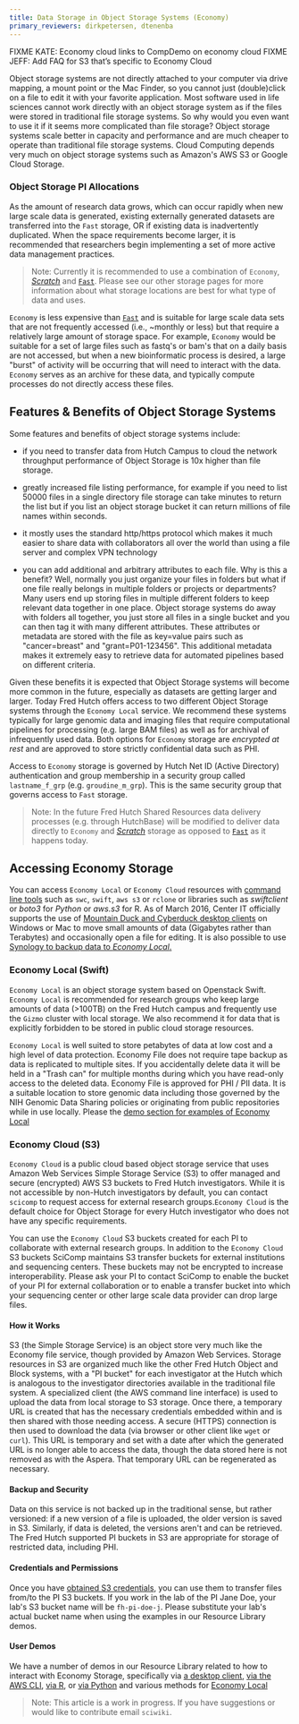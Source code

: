 ```yaml
---
title: Data Storage in Object Storage Systems (Economy)
primary_reviewers: dirkpetersen, dtenenba
---
```


FIXME KATE: Economy cloud links to CompDemo on economy cloud
FIXME JEFF: Add FAQ for S3 that’s specific to Economy Cloud

Object storage systems are not directly attached to your computer via drive mapping, a mount point or the Mac Finder, so you cannot just (double)click on a file to edit it with your favorite application. Most software used in life sciences cannot work directly with an object storage system as if the files were stored in traditional file storage systems. So why would you even want to use it if it seems more complicated than file storage? Object storage systems scale better in capacity and performance and are much cheaper to operate than traditional file storage systems. Cloud Computing depends very much on object storage systems such as Amazon's AWS S3 or Google Cloud Storage.

### Object Storage PI Allocations
As the amount of research data grows, which can occur rapidly when new large scale data is generated, existing externally generated datasets are transferred into the `Fast` storage, OR if existing data is inadvertently duplicated.  When the space requirements become larger, it is recommended that researchers begin implementing a set of more active data management practices.  

>Note:  Currently it is recommended to use a combination of `Economy`, [*Scratch*](/scicomputing/store_scratch/) and [`Fast`](/scicomputing/store_posix/).  Please see our other storage pages for more information about what storage locations are best for what type of data and uses.  


`Economy` is less expensive than [`Fast`](/scicomputing/store_posix/) and is suitable for large scale data sets that are not frequently accessed (i.e., ~monthly or less) but that require a relatively large amount of storage space.  For example, `Economy` would be suitable for a set of large files such as fastq's or bam's that on a daily basis are not accessed, but when a new bioinformatic process is desired, a large "burst" of activity will be occurring that will need to interact with the data.  `Economy` serves as an archive for these data, and typically compute processes do not directly access these files.

## Features & Benefits of Object Storage Systems

Some features and benefits of object storage systems include:

- if you need to transfer data from Hutch Campus to cloud the network throughput performance of Object Storage is 10x higher than file storage.

- greatly increased file listing performance, for example if you need to list 50000 files in a single directory file storage can take minutes to return the list but if you list an object storage bucket it can return millions of file names within seconds.

- it mostly uses the standard http/https protocol which makes it much easier to share data with collaborators all over the world than using a file server and complex VPN technology

- you can add additional and arbitrary attributes to each file. Why is this a benefit? Well, normally you just organize your files in folders but what if one file really belongs in multiple folders or projects or departments? Many users end up storing files in multiple different folders to keep relevant data together in one place. Object storage systems do away with folders all together, you just store all files in a single bucket and you can then tag it with many different attributes. These attributes or metadata are stored with the file as key=value pairs such as "cancer=breast" and "grant=P01-123456". This additional metadata makes it extremely easy to retrieve data for automated pipelines based on different criteria.

Given these benefits it is expected that Object Storage systems will become more common in the future, especially as datasets are getting larger and larger.  Today Fred Hutch offers access to two different Object Storage systems through the `Economy Local` service. We recommend these systems typically for large genomic data and imaging files that require computational pipelines for processing (e.g. large BAM files) as well as for archival of infrequently used data. Both options for `Economy` storage are _encrypted at rest_ and are approved to store strictly confidential data such as PHI.

Access to `Economy` storage is governed by Hutch Net ID (Active Directory) authentication and group membership in a security group called `lastname_f_grp` (e.g. `groudine_m_grp`). This is the same security group that governs access to `Fast` storage.

>Note: In the future Fred Hutch Shared Resources data delivery processes (e.g. through  HutchBase) will be modified to deliver data directly to `Economy` and [*Scratch*](/scicomputing/store_scratch/) storage as opposed to [`Fast`](/scicomputing/store_posix/) as it happens today.

## Accessing Economy Storage
You can access `Economy Local` or `Economy Cloud` resources with [command line tools](/compdemos/Economy-storage/) such as `swc`, `swift`, `aws s3` or `rclone` or libraries such as _swiftclient_ or _boto3_ for _Python_ or _aws.s3_ for R.  As of March 2016, Center IT officially supports the use of [Mountain Duck and Cyberduck desktop clients](/compdemos/Mountain-CyberDuck/) on Windows or Mac to move small amounts of data (Gigabytes rather than Terabytes) and occasionally open a file for editing. It is also possible to use [Synology to backup data to _Economy Local_.](/compdemos/synology/)

### Economy Local (Swift)

`Economy Local` is an object storage system based on Openstack Swift. `Economy Local` is recommended for research groups who keep large amounts of data (>100TB) on the Fred Hutch campus and frequently use the `Gizmo` cluster with local storage. We also recommend it for data that is explicitly forbidden to be stored in public cloud storage resources.

`Economy Local` is well suited to store petabytes of data at low cost and a high level of data protection. Economy File does not require tape backup as data is replicated to multiple sites. If you accidentally delete data it will be held in a "Trash can" for multiple months during which you have read-only access to the deleted data. Economy File is approved for PHI / PII data.  It is a suitable location to store genomic data  including those governed by the NIH Genomic Data Sharing policies or originating from public repositories while in use locally. Please the [demo section for examples of Economy Local](/compdemos/Economy-storage/)


### Economy Cloud (S3)

`Economy Cloud` is a public cloud based object storage service that uses Amazon Web Services Simple Storage Service (S3) to offer managed and secure (encrypted) AWS S3 buckets to Fred Hutch investigators.  While it is not accessible by non-Hutch investigators by default, you can contact `scicomp` to request access for external research groups.`Economy Cloud`  is the default choice for Object Storage for every Hutch investigator who does not have any specific requirements.

You can use the `Economy Cloud` S3 buckets created for each PI to collaborate with external research groups. In addition to the `Economy Cloud` S3 buckets SciComp maintains S3 transfer buckets for external institutions and sequencing centers. These buckets may not be encrypted to increase interoperability. Please ask your PI to contact SciComp to enable the bucket of your PI for external collaboration or to enable a transfer bucket into which your sequencing center or other large scale data provider can drop large files.

#### How it Works

S3 (the Simple Storage Service) is an object store very much like the Economy file service, though provided by Amazon Web Services.  Storage resources in S3 are organized much like the other Fred Hutch Object and Block systems, with a "PI bucket" for each investigator at the Hutch which is analogous to the investigator directories available in the traditional file system. A specialized client (the AWS command line interface) is used to upload the data from local storage to S3 storage.  Once there, a temporary URL is created that has the necessary credentials embedded within and is then shared with those needing access.  A secure (HTTPS) connection is then used to download the data (via browser or other client like `wget` or `curl`). This URL is temporary and set with a date after which the generated URL is no longer able to access the data, though the data stored here is not removed as with the Aspera.  That temporary URL can be regenerated as necessary.

#### Backup and Security
Data on this service is not backed up in the traditional sense, but rather versioned: if a new version of a file is uploaded, the older version is saved in S3.  Similarly, if data is deleted, the versions aren't and can be retrieved.  The Fred Hutch supported PI buckets in S3 are appropriate for storage of restricted data, including PHI.

#### Credentials and Permissions
Once you have [obtained S3 credentials](/scicomputing/access_credentials/), you can use them to transfer files from/to the PI S3 buckets. If you work in the lab of the PI Jane Doe, your lab's S3 bucket name will be `fh-pi-doe-j`. Please substitute your lab's actual bucket name when using the examples in our Resource Library demos.  

#### User Demos
We have a number of demos in our Resource Library related to how to interact with Economy Storage, specifically via [a desktop client](/compdemos/Mountain-CyberDuck/), [via the AWS CLI](/compdemos/aws/#aws-command-line-interface-cli), [via R](/compdemos/aws/#aws-via-r), or [via Python](/compdemos/aws/#aws-via-python) and various methods for [Economy Local](/compdemos/Economy-storage/)


>Note: This article is a work in progress. If you have suggestions or would like to contribute email `sciwiki`.  
